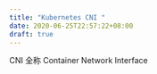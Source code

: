 ```yaml
---
title: "Kubernetes CNI "
date: 2020-06-25T22:57:22+08:00
draft: true
---
```


CNI 全称 Container Network Interface


